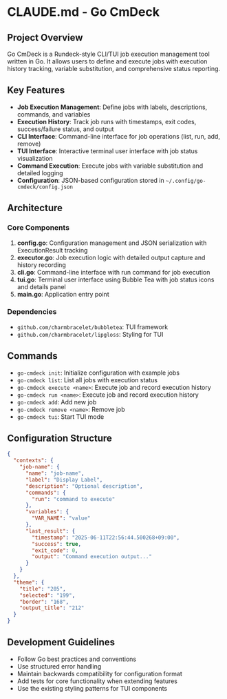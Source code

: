 # CLAUDE.md - Go CmDeck

## Project Overview

Go CmDeck is a Rundeck-style CLI/TUI job execution management tool written in Go. It allows users to define and execute jobs with execution history tracking, variable substitution, and comprehensive status reporting.

## Key Features

- **Job Execution Management**: Define jobs with labels, descriptions, commands, and variables
- **Execution History**: Track job runs with timestamps, exit codes, success/failure status, and output
- **CLI Interface**: Command-line interface for job operations (list, run, add, remove)
- **TUI Interface**: Interactive terminal user interface with job status visualization
- **Command Execution**: Execute jobs with variable substitution and detailed logging
- **Configuration**: JSON-based configuration stored in `~/.config/go-cmdeck/config.json`

## Architecture

### Core Components

1. **config.go**: Configuration management and JSON serialization with ExecutionResult tracking
2. **executor.go**: Job execution logic with detailed output capture and history recording
3. **cli.go**: Command-line interface with run command for job execution
4. **tui.go**: Terminal user interface using Bubble Tea with job status icons and details panel
5. **main.go**: Application entry point

### Dependencies

- `github.com/charmbracelet/bubbletea`: TUI framework
- `github.com/charmbracelet/lipgloss`: Styling for TUI

## Commands

- `go-cmdeck init`: Initialize configuration with example jobs
- `go-cmdeck list`: List all jobs with execution status
- `go-cmdeck execute <name>`: Execute job and record execution history
- `go-cmdeck run <name>`: Execute job and record execution history
- `go-cmdeck add`: Add new job
- `go-cmdeck remove <name>`: Remove job
- `go-cmdeck tui`: Start TUI mode

## Configuration Structure

```json
{
  "contexts": {
    "job-name": {
      "name": "job-name",
      "label": "Display Label",
      "description": "Optional description",
      "commands": {
        "run": "command to execute"
      },
      "variables": {
        "VAR_NAME": "value"
      },
      "last_result": {
        "timestamp": "2025-06-11T22:56:44.500268+09:00",
        "success": true,
        "exit_code": 0,
        "output": "Command execution output..."
      }
    }
  },
  "theme": {
    "title": "205",
    "selected": "199",
    "border": "168",
    "output_title": "212"
  }
}
```

## Development Guidelines

- Follow Go best practices and conventions
- Use structured error handling
- Maintain backwards compatibility for configuration format
- Add tests for core functionality when extending features
- Use the existing styling patterns for TUI components